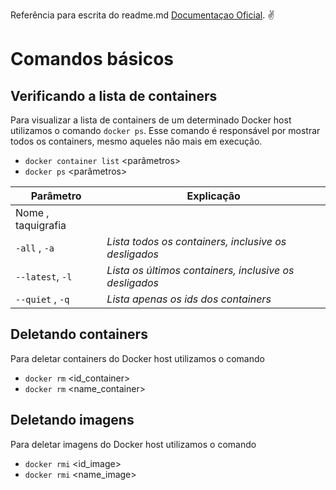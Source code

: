 Referência para escrita do readme.md [Documentaçao Oficial](https://docs.docker.com/reference/). :v:

# Comandos básicos

## Verificando a lista de containers

Para visualizar a lista de containers de um determinado Docker host utilizamos o comando ```docker ps```.
Esse comando é responsável por mostrar todos os containers, mesmo aqueles não mais em execução.

- ``` docker container list ``` <parâmetros>  
- ``` docker ps ``` <parâmetros>

| Parâmetro                | Explicação      |
| -----                    | ------          |
| Nome  , taquigrafia      |                 | 
| ```-all```    , ```-a``` | *Lista todos os containers, inclusive os desligados*      |
| ```--latest```, ```-l``` | *Lista os últimos containers, inclusive os desligados*    |
| ```--quiet``` , ```-q``` | *Lista apenas os ids dos containers*  |

## Deletando containers

Para deletar containers do Docker host utilizamos o comando

- ``` docker rm ``` <id_container>
- ``` docker rm ``` <name_container>

## Deletando imagens

Para deletar imagens do Docker host utilizamos o comando

- ``` docker rmi ``` <id_image>
- ``` docker rmi ``` <name_image>